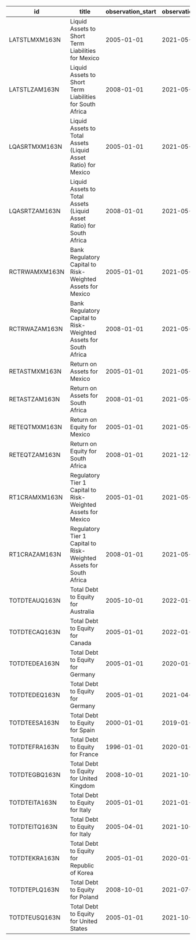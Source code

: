 | id            | title                                                               | observation_start   | observation_end   |
|---------------|---------------------------------------------------------------------|---------------------|-------------------|
| LATSTLMXM163N | Liquid Assets to Short Term Liabilities for Mexico                  | 2005-01-01          | 2021-05-01        |
| LATSTLZAM163N | Liquid Assets to Short Term Liabilities for South Africa            | 2008-01-01          | 2021-05-01        |
| LQASRTMXM163N | Liquid Assets to Total Assets (Liquid Asset Ratio) for Mexico       | 2005-01-01          | 2021-05-01        |
| LQASRTZAM163N | Liquid Assets to Total Assets (Liquid Asset Ratio) for South Africa | 2008-01-01          | 2021-05-01        |
| RCTRWAMXM163N | Bank Regulatory Capital to Risk-Weighted Assets for Mexico          | 2005-01-01          | 2021-05-01        |
| RCTRWAZAM163N | Bank Regulatory Capital to Risk-Weighted Assets for South Africa    | 2008-01-01          | 2021-05-01        |
| RETASTMXM163N | Return on Assets for Mexico                                         | 2005-01-01          | 2021-05-01        |
| RETASTZAM163N | Return on Assets for South Africa                                   | 2008-01-01          | 2021-05-01        |
| RETEQTMXM163N | Return on Equity for Mexico                                         | 2005-01-01          | 2021-05-01        |
| RETEQTZAM163N | Return on Equity for South Africa                                   | 2008-01-01          | 2021-12-01        |
| RT1CRAMXM163N | Regulatory Tier 1 Capital to Risk-Weighted Assets for Mexico        | 2005-01-01          | 2021-05-01        |
| RT1CRAZAM163N | Regulatory Tier 1 Capital to Risk-Weighted Assets for South Africa  | 2008-01-01          | 2021-05-01        |
| TOTDTEAUQ163N | Total Debt to Equity for Australia                                  | 2005-10-01          | 2022-01-01        |
| TOTDTECAQ163N | Total Debt to Equity for Canada                                     | 2005-01-01          | 2022-01-01        |
| TOTDTEDEA163N | Total Debt to Equity for Germany                                    | 2005-01-01          | 2020-01-01        |
| TOTDTEDEQ163N | Total Debt to Equity for Germany                                    | 2005-01-01          | 2021-04-01        |
| TOTDTEESA163N | Total Debt to Equity for Spain                                      | 2000-01-01          | 2019-01-01        |
| TOTDTEFRA163N | Total Debt to Equity for France                                     | 1996-01-01          | 2020-01-01        |
| TOTDTEGBQ163N | Total Debt to Equity for United Kingdom                             | 2008-10-01          | 2021-10-01        |
| TOTDTEITA163N | Total Debt to Equity for Italy                                      | 2005-01-01          | 2021-01-01        |
| TOTDTEITQ163N | Total Debt to Equity for Italy                                      | 2005-04-01          | 2021-10-01        |
| TOTDTEKRA163N | Total Debt to Equity for Republic of Korea                          | 2005-01-01          | 2020-01-01        |
| TOTDTEPLQ163N | Total Debt to Equity for Poland                                     | 2008-10-01          | 2021-07-01        |
| TOTDTEUSQ163N | Total Debt to Equity for United States                              | 2005-01-01          | 2021-10-01        |